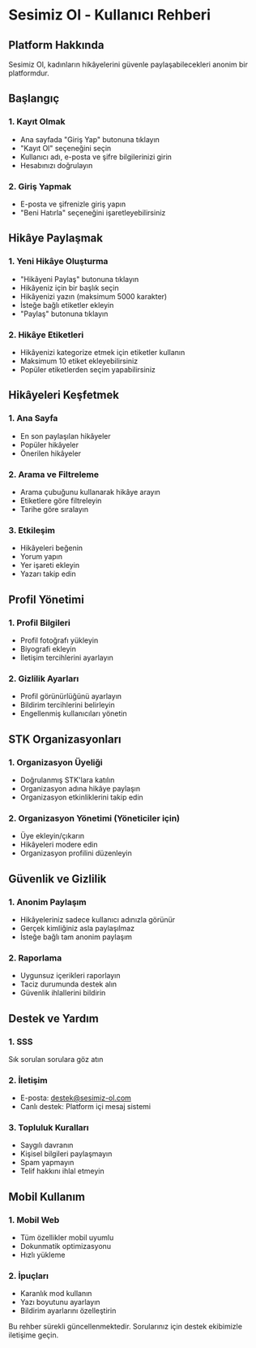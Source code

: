 # Sesimiz Ol - Kullanıcı Rehberi

## Platform Hakkında
Sesimiz Ol, kadınların hikâyelerini güvenle paylaşabilecekleri anonim bir platformdur.

## Başlangıç

### 1. Kayıt Olmak
- Ana sayfada "Giriş Yap" butonuna tıklayın
- "Kayıt Ol" seçeneğini seçin
- Kullanıcı adı, e-posta ve şifre bilgilerinizi girin
- Hesabınızı doğrulayın

### 2. Giriş Yapmak
- E-posta ve şifrenizle giriş yapın
- "Beni Hatırla" seçeneğini işaretleyebilirsiniz

## Hikâye Paylaşmak

### 1. Yeni Hikâye Oluşturma
- "Hikâyeni Paylaş" butonuna tıklayın
- Hikâyeniz için bir başlık seçin
- Hikâyenizi yazın (maksimum 5000 karakter)
- İsteğe bağlı etiketler ekleyin
- "Paylaş" butonuna tıklayın

### 2. Hikâye Etiketleri
- Hikâyenizi kategorize etmek için etiketler kullanın
- Maksimum 10 etiket ekleyebilirsiniz
- Popüler etiketlerden seçim yapabilirsiniz

## Hikâyeleri Keşfetmek

### 1. Ana Sayfa
- En son paylaşılan hikâyeler
- Popüler hikâyeler
- Önerilen hikâyeler

### 2. Arama ve Filtreleme
- Arama çubuğunu kullanarak hikâye arayın
- Etiketlere göre filtreleyin
- Tarihe göre sıralayın

### 3. Etkileşim
- Hikâyeleri beğenin
- Yorum yapın
- Yer işareti ekleyin
- Yazarı takip edin

## Profil Yönetimi

### 1. Profil Bilgileri
- Profil fotoğrafı yükleyin
- Biyografi ekleyin
- İletişim tercihlerini ayarlayın

### 2. Gizlilik Ayarları
- Profil görünürlüğünü ayarlayın
- Bildirim tercihlerini belirleyin
- Engellenmiş kullanıcıları yönetin

## STK Organizasyonları

### 1. Organizasyon Üyeliği
- Doğrulanmış STK'lara katılın
- Organizasyon adına hikâye paylaşın
- Organizasyon etkinliklerini takip edin

### 2. Organizasyon Yönetimi (Yöneticiler için)
- Üye ekleyin/çıkarın
- Hikâyeleri modere edin
- Organizasyon profilini düzenleyin

## Güvenlik ve Gizlilik

### 1. Anonim Paylaşım
- Hikâyeleriniz sadece kullanıcı adınızla görünür
- Gerçek kimliğiniz asla paylaşılmaz
- İsteğe bağlı tam anonim paylaşım

### 2. Raporlama
- Uygunsuz içerikleri raporlayın
- Taciz durumunda destek alın
- Güvenlik ihlallerini bildirin

## Destek ve Yardım

### 1. SSS
Sık sorulan sorulara göz atın

### 2. İletişim
- E-posta: destek@sesimiz-ol.com
- Canlı destek: Platform içi mesaj sistemi

### 3. Topluluk Kuralları
- Saygılı davranın
- Kişisel bilgileri paylaşmayın
- Spam yapmayın
- Telif hakkını ihlal etmeyin

## Mobil Kullanım

### 1. Mobil Web
- Tüm özellikler mobil uyumlu
- Dokunmatik optimizasyonu
- Hızlı yükleme

### 2. İpuçları
- Karanlık mod kullanın
- Yazı boyutunu ayarlayın
- Bildirim ayarlarını özelleştirin

Bu rehber sürekli güncellenmektedir. Sorularınız için destek ekibimizle iletişime geçin.